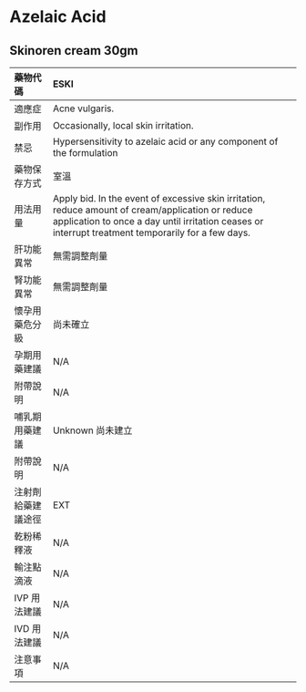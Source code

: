 # Azelaic Acid

## Skinoren cream 30gm

| 藥物代碼 | ESKI |
| :--- | :--- |
| 適應症 | Acne vulgaris. |
| 副作用 | Occasionally, local skin irritation. |
| 禁忌 | Hypersensitivity to azelaic acid or any component of the formulation |
| 藥物保存方式 | 室溫 |
| 用法用量 | Apply bid. In the event of excessive skin irritation, reduce amount of cream/application or reduce application to once a day until irritation ceases or interrupt treatment temporarily for a few days. |
| 肝功能異常 | 無需調整劑量 |
| 腎功能異常 | 無需調整劑量 |
| 懷孕用藥危分級 | 尚未確立 |
| 孕期用藥建議 | N/A |
| 附帶說明 | N/A |
| 哺乳期用藥建議 | Unknown 尚未建立 |
| 附帶說明 | N/A |
| 注射劑給藥建議途徑 | EXT |
| 乾粉稀釋液 | N/A |
| 輸注點滴液 | N/A |
| IVP 用法建議 | N/A |
| IVD 用法建議 | N/A |
| 注意事項 | N/A |

